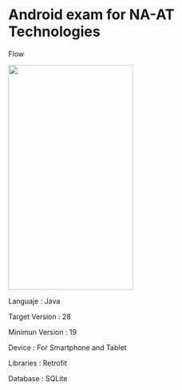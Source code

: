 # Android exam for NA-AT Technologies

Flow

<img src="https://user-images.githubusercontent.com/11413770/43953228-f29d4352-9c5d-11e8-9b15-d2a8cb64818f.gif" width="250" height="450">

Languaje : Java

Target Version : 28

Minimun Version : 19

Device : For Smartphone and Tablet

Libraries : Retrofit

Database : SQLite
